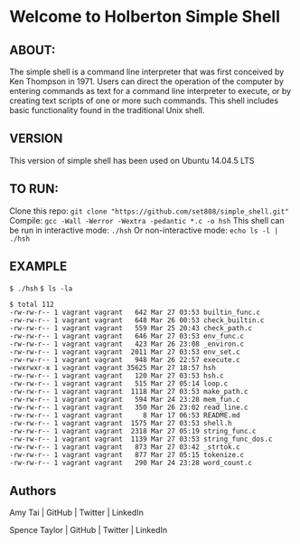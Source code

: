 # Welcome to Holberton Simple Shell

## ABOUT:
The simple shell is a command line interpreter that was first conceived by Ken Thompson in 1971. Users can direct the operation of the computer by entering commands as text for a command line interpreter to execute, or by creating text scripts of one or more such commands. This shell includes basic functionality found in the traditional Unix shell.

## VERSION
This version of simple shell has been used on Ubuntu 14.04.5 LTS

## TO RUN:
Clone this repo:
```git clone "https://github.com/set808/simple_shell.git"```
Compile:
```gcc -Wall -Werror -Wextra -pedantic *.c -o hsh```
This shell can be run in interactive mode:
```./hsh```
Or non-interactive mode: 
```echo ls -l | ./hsh```

## EXAMPLE
```$ ./hsh```
```$ ls -la```
```
$ total 112
-rw-rw-r-- 1 vagrant vagrant   642 Mar 27 03:53 builtin_func.c
-rw-rw-r-- 1 vagrant vagrant   648 Mar 26 00:53 check_builtin.c
-rw-rw-r-- 1 vagrant vagrant   559 Mar 25 20:43 check_path.c
-rw-rw-r-- 1 vagrant vagrant   646 Mar 27 03:53 env_func.c
-rw-rw-r-- 1 vagrant vagrant   423 Mar 26 23:08 _environ.c
-rw-rw-r-- 1 vagrant vagrant  2011 Mar 27 03:53 env_set.c
-rw-rw-r-- 1 vagrant vagrant   948 Mar 26 22:57 execute.c
-rwxrwxr-x 1 vagrant vagrant 35625 Mar 27 18:57 hsh
-rw-rw-r-- 1 vagrant vagrant   120 Mar 27 03:53 hsh.c
-rw-rw-r-- 1 vagrant vagrant   515 Mar 27 05:14 loop.c
-rw-rw-r-- 1 vagrant vagrant  1118 Mar 27 03:53 make_path.c
-rw-rw-r-- 1 vagrant vagrant   594 Mar 24 23:28 mem_fun.c
-rw-rw-r-- 1 vagrant vagrant   350 Mar 26 23:02 read_line.c
-rw-rw-r-- 1 vagrant vagrant     8 Mar 17 06:53 README.md
-rw-rw-r-- 1 vagrant vagrant  1575 Mar 27 03:53 shell.h
-rw-rw-r-- 1 vagrant vagrant  2318 Mar 27 05:19 string_func.c
-rw-rw-r-- 1 vagrant vagrant  1139 Mar 27 03:53 string_func_dos.c
-rw-rw-r-- 1 vagrant vagrant   873 Mar 27 03:42 _strtok.c
-rw-rw-r-- 1 vagrant vagrant   877 Mar 27 05:15 tokenize.c
-rw-rw-r-- 1 vagrant vagrant   290 Mar 24 23:28 word_count.c
```
## Authors
Amy Tai | GitHub | Twitter | LinkedIn

Spence Taylor | GitHub | Twitter | LinkedIn
